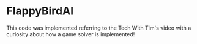 # FlappyBirdAI

This code was implemented referring to the Tech With Tim's video with a curiosity about how a game solver is implemented!
